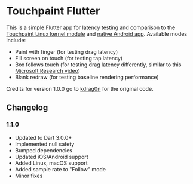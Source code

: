 # Touchpaint Flutter

This is a simple Flutter app for latency testing and comparison to the [Touchpaint Linux kernel module](https://github.com/kdrag0n/touchpaint) and [native Android app](https://github.com/kdrag0n/touchpaint-android). Available modes include:

- Paint with finger (for testing drag latency)
- Fill screen on touch (for testing tap latency)
- Box follows touch (for testing drag latency differently, similar to this [Microsoft Research video](https://www.youtube.com/watch?v=vOvQCPLkPt4))
- Blank redraw (for testing baseline rendering performance)

Credits for version 1.0.0 go to [kdrag0n](https://github.com/kdrag0n) for the original code.

## Changelog

### 1.1.0
- Updated to Dart 3.0.0+
- Implemented null safety
- Bumped dependencies
- Updated iOS/Android support
- Added Linux, macOS support
- Added sample rate to "Follow" mode
- Minor fixes
